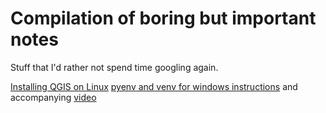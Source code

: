 # Compilation of boring but important notes

Stuff that I'd rather not spend time googling again. 

[Installing QGIS on Linux](https://courses.spatialthoughts.com/install-qgis-ltr.html#install-qgis-on-linux)
[pyenv and venv for windows instructions](https://k0nze.dev/posts/install-pyenv-venv-vscode/) and accompanying [video](https://www.youtube.com/watch?v=HTx18uyyHw8)

